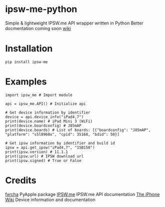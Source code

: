 # ipsw-me-python
Simple & lightweight IPSW.me API wrapper written in Python
Better docmentation coming soon [wiki](https://github.com/Vislate/ipsw-me-python/wiki)

# Installation
`pip install ipsw-me`

# Examples
```
import ipsw_me # Import module

api = ipsw_me.API() # Initialize api

# Get device information by identifier
device = api.device_info("iPad4,7")
print(device.name) # iPad Mini 3 (WiFi)
print(device.boardconfig) # J85mAP
print(device.boards) # List of boards: [{"boardconfig": "J85mAP", "platform": "s5l8960x", "cpid": 35168, "bdid": 50}]

# Get ipsw information by identifier and build id
ipsw = api.get_ipsw("iPad4,7", "15B150")
print(ipsw.version) # 11.1.1
print(ipsw.url) # IPSW download url
print(ipsw.signed) # True or False
```

# Credits
[fxrcha](https://github.com/fxrcha) PyApple package
[IPSW.me](https://ipswdownloads.docs.apiary.io/) IPSW.me API documentation
[The iPhone Wiki](https://www.theiphonewiki.com/wiki/Main_Page) Device information and documentation